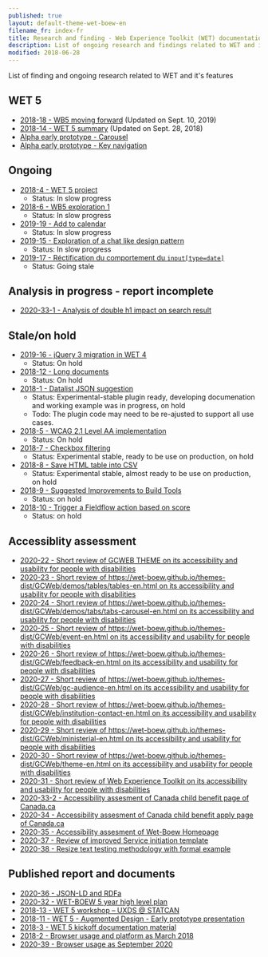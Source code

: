 ```yaml
---
published: true
layout: default-theme-wet-boew-en
filename_fr: index-fr
title: Research and finding - Web Experience Toolkit (WET) documentation
description: List of ongoing research and findings related to WET and it's features
modified: 2018-06-28
---
```


List of finding and ongoing research related to WET and it's features

## WET 5
* [2018-18 - WB5 moving forward](research/2019-18-wb5-moving-forward.html) (Updated on Sept. 10, 2019)
* [2018-14 - WET 5 summary](research/2018-14-wet5-summary.html) (Updated on Sept. 28, 2018)
* [Alpha early prototype - Carousel](research/2018-assets/2018-11-prototype/stacks/docs/index.html)
* [Alpha early prototype - Key navigation](research/2018-assets/2018-11-prototype/stacks/docs/nav-demo.html)


## Ongoing

* [2018-4 - WET 5 project](research/2018-4-wet5-project.html)
	* Status: In slow progress
* [2018-6 - WB5 exploration 1](research/2018-6-wb5-exploration-1.html)
	* Status: In slow progress
* [2019-19 - Add to calendar](research/2019-19-add-calendar.html)
	* Status: In slow progress
* [2019-15 - Exploration of a chat like design pattern](research/2019-15-exploration-chat-pattern.html)
	* Status: In slow progress
* [2019-17 - Réctification du comportement du ```input[type=date]```](research/2019-17-datepicker.html)
	* Status: Going stale

## Analysis in progress - report incomplete

* [2020-33-1 - Analysis of double h1 impact on search result](research/2020-33-double-h1-impact-analysis.html)

## Stale/on hold

* [2019-16 - jQuery 3 migration in WET 4](research/2019-16-jquery-3-migration.html)
	* Status: On hold
* [2018-12 - Long documents](research/2018-12-long-documents.html)
	* Status: On hold
* [2018-1 - Datalist JSON suggestion](research/1-datalist-JSON-suggestion.html)
	* Status: Experimental-stable plugin ready, developing documenation and working example was in progress, on hold
	* Todo: The plugin code may need to be re-ajusted to support all use cases.
* [2018-5 - WCAG 2.1 Level AA implementation](research/2018-5-WCAG21.html)
	* Status: On hold
* [2018-7 - Checkbox filtering](research/2018-7-checkbox-filtering.html)
	* Status: Experimental stable, ready to be use on production, on hold
* [2018-8 - Save HTML table into CSV](research/2018-8-table-to-csv.html)
	* Status: Experimental stable, almost ready to be use on production, on hold
* [2018-9 - Suggested Improvements to Build Tools](research/2018-9-grunt.html)
	* Status: on hold
* [2018-10 - Trigger a Fieldflow action based on score](research/2018-10-fieldflow-scoring-trigger.html)
	* Status: on hold

## Accessiblity assessment

* [2020-22 - Short review of GCWEB THEME on its accessibility and usability for people with disabilities](research/2020-22-a11y-content-inst-service-performance.html)
* [2020-23 - Short review of https://wet-boew.github.io/themes-dist/GCWeb/demos/tables/tables-en.html on its accessibility and usability for people with disabilities](research/2020-23-a11y-tables.html)
* [2020-24 - Short review of https://wet-boew.github.io/themes-dist/GCWeb/demos/tabs/tabs-carousel-en.html on its accessibility and usability for people with disabilities](research/2020-24-a11y-tabs-carousel.html)
* [2020-25 - Short review of https://wet-boew.github.io/themes-dist/GCWeb/event-en.html on its accessibility and usability for people with disabilities](research/2020-25-a11y-event.html)
* [2020-26 - Short review of https://wet-boew.github.io/themes-dist/GCWeb/feedback-en.html on its accessibility and usability for people with disabilities](research/2020-26-a11y-feddback.html)
* [2020-27 - Short review of https://wet-boew.github.io/themes-dist/GCWeb/gc-audience-en.html on its accessibility and usability for people with disabilities](research/2020-27-a11y-audience.html)
* [2020-28 - Short review of https://wet-boew.github.io/themes-dist/GCWeb/institution-contact-en.html on its accessibility and usability for people with disabilities](research/2020-28-a11y-institution-contact.html)
* [2020-29 - Short review of https://wet-boew.github.io/themes-dist/GCWeb/ministerial-en.html on its accessibility and usability for people with disabilities](research/2020-29-a11y-ministerial.html)
* [2020-30 - Short review of https://wet-boew.github.io/themes-dist/GCWeb/theme-en.html on its accessibility and usability for people with disabilities](research/2020-30-a11y-theme.html)
* [2020-31 - Short review of Web Experience Toolkit on its accessibility and usability for people with disabilities](research/2020-31-a11y-topic-page.html)
* [2020-33-2 - Accessibility assesment of Canada child benefit page of Canada.ca](research/research-2020-33-a11y.html)
* [2020-34 - Accessibility assesment of Canada child benefit apply page of Canada.ca](research/research-2020-34-a11y.html)
* [2020-35 - Accessibility assesment of Wet-Boew Homepage](research/2020-35-a11y-wet-boew.html)
* [2020-37 - Review of improved Service initiation template](research/2020-37-research-a11y-sit.html)
* [2020-38 - Resize text testing methodology with formal example](research/2020-38-a11y-zoom.html)

## Published report and documents

* [2020-36 - JSON-LD and RDFa](research/2020-36-json-ld-and-rdfa.html)
* [2020-32 - WET-BOEW 5 year high level plan](research/2020-32-wet-boew-5-year-plan.html)
* [2018-13 - WET 5 workshop – UXDS @ STATCAN](research/2018-13-wet5-workshop-statcan.html)
* [2018-11 - WET 5 - Augmented Design - Early prototype presentation](research/2018-11-wet5-augmented-design-presentation.html)
* [2018-3 - WET 5 kickoff documentation material](research/2018-3-wet5-kickoff.html)
* [2018-2 - Browser usage and platform as March 2018](research/2018-2-browser-usage.html)
* [2020-39 - Browser usage as September 2020](research/2020-39--browser-usage.html)
